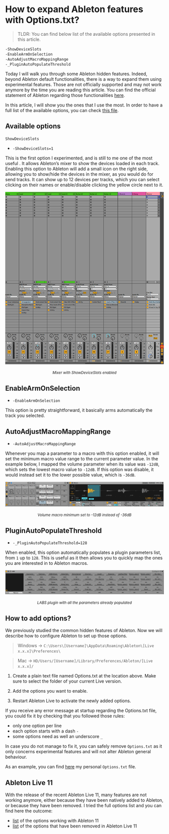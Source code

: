 # How to expand Ableton features with Options.txt?
> TLDR: You can find below list of the available options presented in this article.
```
-ShowDeviceSlots
-EnableArmOnSelection
-AutoAdjustMacroMappingRange
-_PluginAutoPopulateThreshold
```

Today I will walk you through some Ableton hidden features. Indeed, beyond Ableton default functionalities, there is a way to expand them using experimental features. Those are not officially supported and may not work anymore by the time you are reading this article. You can find the official statement of Ableton regarding those functionalities [here](https://help.ableton.com/hc/en-us/articles/209772865-Le-fichier-Options-txt).

In this article, I will show you the ones that I use the most. In order to have a full list of the available options, you can check [this file](../../articles_ressources/options_txt/lists/full_options_list.txt).

## Available options
`ShowDeviceSlots`

- `-ShowDeviceSlots=1`

This is the first option I experimented, and is still to me one of the most useful . It allows Ableton’s mixer to show the devices loaded in each track. Enabling this option to Ableton will add a small icon on the right side, allowing you to show/hide the devices in the mixer, as you would do for send tracks. It can show up to 12 devices per tracks, which you can select clicking on their names or enable/disable clicking the yellow circle next to it.

<div align="center"><img src="assets/0_show_device_slots.png" alt="Mixer with ShowDeviceSlots enabled"><p><small><i>Mixer with ShowDeviceSlots enabled</i></small></p></div>

## EnableArmOnSelection
- `-EnableArmOnSelection`

This option is pretty straightforward, it basically arms automatically the track you selected.

## AutoAdjustMacroMappingRange
- `-AutoAdjustMacroMappingRange`

Whenever you map a parameter to a macro with this option enabled, it will set the minimum macro value range to the current parameter value. In the example below, I mapped the volume parameter when its value was `-12dB`, which sets the lowest macro value to `-12dB`. If this option was disable, it would instead set it to the lower possible value, which is `-36dB`.

<div align="center"><img src="assets/1_auto_adjust_macro_mapping_range.png" alt="Volume macro minimum set to -12dB instead of -36dB"><p><small><i>Volume macro minimum set to -12dB instead of -36dB</i></small></p></div>

## PluginAutoPopulateThreshold
- `-_PluginAutoPopulateThreshold=128`

When enabled, this option automatically populates a plugin parameters list, from `1` up to `128`. This is useful as it then allows you to quickly map the ones you are interested in to Ableton macros.

<div align="center"><img src="assets/2_plugin_auto_populate_threshold.png" alt="LABS plugin with all the parameters already populated"><p><small><i>LABS plugin with all the parameters already populated</i></small></p></div>

## How to add options?
We previously studied the common hidden features of Ableton. Now we will describe how to configure Ableton to set up those options.

> Windows → `C:\Users\[Username]\AppData\Roaming\Ableton\[Live x.x.x]\Preferences\`

> Mac → `HD/Users/[Username]/Library/Preferences/Ableton/[Live x.x.x]/`

1. Create a plain text file named Options.txt at the location above. Make sure to select the folder of your current Live version.

2. Add the options you want to enable.

3. Restart Ableton Live to activate the newly added options.

If you receive any error message at startup regarding the Options.txt file, you could fix it by checking that you followed those rules:
- only one option per line
- each option starts with a dash `-`
- some options need as well an underscore `_`

In case you do not manage to fix it, you can safely remove `Options.txt` as it only concerns experimental features and will not alter Ableton general behaviour.

As an example, you can find [here](../../articles_ressources/options_txt/Options.txt) my personal `Options.txt` file.

## Ableton Live 11
With the release of the recent Ableton Live 11, many features are not working anymore, either because they have been natively added to Ableton, or because they have been removed. I tried the full options list and you can find here the outcome:
- [list](../../articles_ressources/options_txt/lists/options_available_live_11.txt) of the options working with Ableton 11
- [list](../../articles_ressources/options_txt/lists/options_removed_live_11.txt) of the options that have been removed in Ableton Live 11